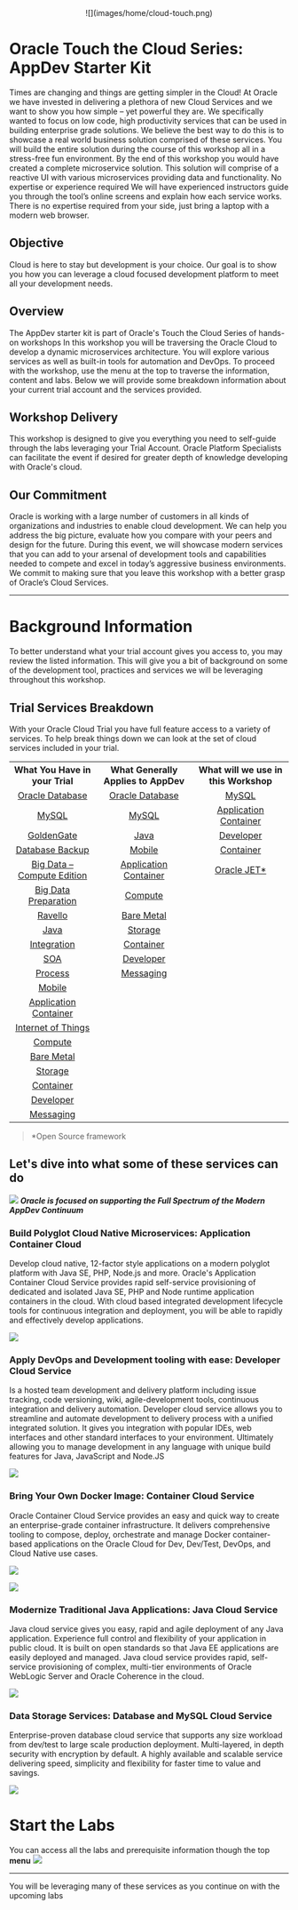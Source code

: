 <center>![](images/home/cloud-touch.png)</center>

# Oracle Touch the Cloud Series: AppDev Starter Kit 
Times are changing and things are getting simpler in the Cloud! At Oracle we have invested in delivering a plethora of new Cloud Services and we want to show you how simple – yet powerful they are. We specifically wanted to focus on low code, high productivity services that can be used in building enterprise grade solutions. We believe the best way to do this is to showcase a real world business solution comprised of these services. You will build the entire solution during the course of this workshop all in a stress-free fun environment. By the end of this workshop you would have created a complete microservice solution. This solution will comprise of a reactive UI with various microservices providing data and functionality. No expertise or experience required We will have experienced instructors guide you through the tool’s online screens and explain how each service works. There is no expertise required from your side, just bring a laptop with a modern web browser.

## Objective
Cloud is here to stay but development is your choice. Our goal is to show you how you can leverage a cloud focused development platform to meet all your development needs.
                            
## Overview
The AppDev starter kit is part of Oracle's Touch the Cloud Series of hands-on workshops In this workshop you will be traversing the Oracle Cloud to develop a dynamic microservices architecture. You will explore various services as well as built-in tools for automation and DevOps. To proceed with the workshop, use the menu at the top to traverse the information, content and labs. Below we will provide some breakdown information about your current trial account and the services provided.

## Workshop Delivery
This workshop is designed to give you everything you need to self-guide through the labs leveraging your Trial Account. Oracle Platform Specialists can facilitate the event if desired for greater depth of knowledge developing with Oracle's cloud.

## Our Commitment
Oracle is working with a large number of customers in all kinds of organizations and industries to enable cloud development. We can help you address the big picture, evaluate how you compare with your peers and design for the future. During this event, we will showcase modern services that you can add to your arsenal of development tools and capabilities needed to compete and excel in today’s aggressive business environments. We commit to making sure that you leave this workshop with a better grasp of Oracle’s Cloud Services.
    
______
# Background Information
To better understand what your trial account gives you access to, you may review the listed information. This will give you a bit of background on some of the development tool, practices and services we will be leveraging throughout this workshop.

## Trial Services Breakdown
With your Oracle Cloud Trial you have full feature access to a variety of services. To help break things down we can look at the set of cloud services included in your trial.

<table width="100%">
    <tr>
        <th>What You Have in your Trial</th>
        <th>What Generally Applies to AppDev</th>
        <th>What will we use in this Workshop</th>
    </tr>
    <tr>
        <td align="center"><a href="https://cloud.oracle.com/database" target="_blank">Oracle Database</a></td>
        <td align="center"><a href="https://cloud.oracle.com/database" target="_blank">Oracle Database</a></td>
        <td align="center"><a href="https://cloud.oracle.com/mysql" target="_blank">MySQL</a></td>
    </tr>
    <tr>
        <td align="center"><a href="https://cloud.oracle.com/mysql" target="_blank">MySQL</a></td>
        <td align="center"><a href="https://cloud.oracle.com/mysql" target="_blank">MySQL</a></td>
        <td align="center"><a href="https://cloud.oracle.com/application-container-cloud" target="_blank">Application Container</a></td>
    </tr>
    <tr>
        <td align="center"><a href="https://cloud.oracle.com/goldengate" target="_blank">GoldenGate</a></td>
        <td align="center"><a href="https://cloud.oracle.com/java" target="_blank">Java</a></td>
        <td align="center"><a href="https://cloud.oracle.com/developer-service" target="_blank">Developer</a></td>
    </tr>
    <tr>
        <td align="center"><a href="https://cloud.oracle.com/database-backup" target="_blank">Database Backup</a></td>
        <td align="center"><a href="https://cloud.oracle.com/mobile" target="_blank">Mobile</a></td>
        <td align="center"><a href="https://cloud.oracle.com/container" target="_blank">Container</a></td>
    </tr>
    <tr>
        <td align="center"><a href="https://cloud.oracle.com/big-data-compute-edition" target="_blank">Big Data – Compute Edition</a></td>
        <td align="center"><a href="https://cloud.oracle.com/application-container-cloud" target="_blank">Application Container</a></td>
        <td align="center"><a href="http://www.oracle.com/webfolder/technetwork/jet/index.html" target="_blank">Oracle JET*</a></td>
    </tr>
    <tr>
        <td align="center"><a href="https://cloud.oracle.com/big-data-preparation" target="_blank">Big Data Preparation</a></td>
        <td align="center"><a href="https://cloud.oracle.com/compute" target="_blank">Compute</a></td>
        <td align="center"></td>
    </tr>
    <tr>
        <td align="center"><a href="https://cloud.oracle.com/ravello" target="_blank">Ravello</a></td>
        <td align="center"><a href="https://cloud.oracle.com/bare-metal" target="_blank">Bare Metal</a></td>
        <td align="center"></td>
    </tr>
    <tr>
        <td align="center"><a href="https://cloud.oracle.com/java" target="_blank">Java</a></td>
        <td align="center"><a href="https://cloud.oracle.com/storage" target="_blank">Storage</a></td>
        <td align="center"></td>
    </tr>
    <tr>
        <td align="center"><a href="https://cloud.oracle.com/integration" target="_blank">Integration</a></td>
        <td align="center"><a href="https://cloud.oracle.com/container" target="_blank">Container</a></td>
        <td align="center"></td>
    </tr>
    <tr>
        <td align="center"><a href="https://cloud.oracle.com/soa" target="_blank">SOA</a></td>
        <td align="center"><a href="https://cloud.oracle.com/developer-service" target="_blank">Developer</a></td>
        <td align="center"></td>
    </tr>
    <tr>
        <td align="center"><a href="https://cloud.oracle.com/process" target="_blank">Process</a></td>
        <td align="center"><a href="https://cloud.oracle.com/messaging" target="_blank">Messaging</a></td>
        <td align="center"></td>
    </tr>
    <tr>
        <td align="center"><a href="https://cloud.oracle.com/mobile" target="_blank">Mobile</a></td>
        <td align="center"></td>
        <td align="center"></td>
    </tr>
    <tr>
        <td align="center"><a href="https://cloud.oracle.com/application-container-cloud" target="_blank">Application Container</a></td>
        <td align="center"></td>
        <td align="center"></td>
    </tr>
    <tr>
        <td align="center"><a href="https://cloud.oracle.com/iot" target="_blank">Internet of Things</a></td>
        <td align="center"></td>
        <td align="center"></td>
    </tr>
    <tr>
        <td align="center"><a href="https://cloud.oracle.com/compute" target="_blank">Compute</a></td>
        <td align="center"></td>
        <td align="center"></td>
    </tr>
    <tr>
        <td align="center"><a href="https://cloud.oracle.com/bare-metal" target="_blank">Bare Metal</a></td>
        <td align="center"></td>
        <td align="center"></td>
    </tr>
    <tr>
        <td align="center"><a href="https://cloud.oracle.com/storage" target="_blank">Storage</a></td>
        <td align="center"></td>
        <td align="center"></td>
    </tr>
    <tr>
        <td align="center"><a href="https://cloud.oracle.com/container" target="_blank">Container</a></td>
        <td align="center"></td>
        <td align="center"></td>
    </tr>
    <tr>
        <td align="center"><a href="https://cloud.oracle.com/developer-service" target="_blank">Developer</a></td>
        <td align="center"></td>
        <td align="center"></td>
    </tr>
    <tr>
        <td align="center"><a href="https://cloud.oracle.com/messaging" target="_blank">Messaging</a></td>
        <td align="center"></td>
        <td align="center"></td>
    </tr>
</table>
 
> *Open Source framework 

## Let's dive into what some of these services can do
![](images/home/appDevContinuum.png)
***Oracle is focused on supporting the Full Spectrum of the Modern AppDev Continuum***

### Build Polyglot Cloud Native Microservices: Application Container Cloud
Develop cloud native, 12-factor style applications on a modern polyglot platform with Java SE, PHP, Node.js and more. Oracle's Application Container Cloud Service provides rapid self-service provisioning of dedicated and isolated Java SE, PHP and Node runtime application containers in the cloud. With cloud based integrated development lifecycle tools for continuous integration and deployment, you will be able to rapidly and effectively develop applications.

![](images/home/ac_cs.png)

### Apply DevOps and Development tooling with ease: Developer Cloud Service
Is a hosted team development and delivery platform including issue tracking, code versioning, wiki, agile-development tools, continuous integration and delivery automation. Developer cloud service allows you to streamline and automate development to delivery process with a unified integrated solution. It gives you integration with popular IDEs, web interfaces and other standard interfaces to your environment. Ultimately allowing you to manage development in any language with unique build features for Java, JavaScript and Node.JS

![](images/home/dev_cs.png)

### Bring Your Own Docker Image: Container Cloud Service
Oracle Container Cloud Service provides an easy and quick way to create an enterprise-grade container infrastructure. It delivers comprehensive tooling to compose, deploy, orchestrate and manage Docker container-based applications on the Oracle Cloud for Dev, Dev/Test, DevOps, and Cloud Native use cases.

![](images/home/oc_cs.png)

![](images/home/docker_pipeline.png)

### Modernize Traditional Java Applications: Java Cloud Service
Java cloud service gives you easy, rapid and agile deployment of any Java application. Experience full control and flexibility of your application in public cloud. It is built on open standards so that Java EE applications are easily deployed and managed. Java cloud service provides rapid, self-service provisioning of complex, multi-tier environments of Oracle WebLogic Server and Oracle Coherence in the cloud.

![](images/home/java_cs.png)

### Data Storage Services: Database and MySQL Cloud Service
Enterprise-proven database cloud service that supports any size workload from dev/test to large scale production deployment. Multi-layered, in depth security with encryption by default. A highly available and scalable service delivering speed, simplicity and flexibility for faster time to value and savings.

![](images/home/db_cs.png)

# Start the Labs

You can access all the labs and prerequisite information though the top **menu**
![](images/WorkshopMenu.png)
____
You will be leveraging many of these services as you continue on with the upcoming labs

